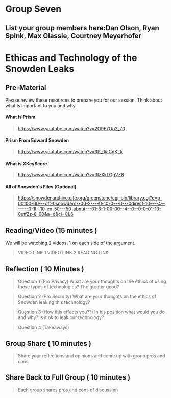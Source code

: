 # Group Seven

## List your group members here:Dan Olson, Ryan Spink, Max Glassie, Courtney Meyerhofer

# Ethicas and Technology of the Snowden Leaks
> 

## Pre-Material
Please review these resources to prepare you for our session. Think about what is important to you and why.

#### What is Prism
> https://www.youtube.com/watch?v=2O9F7Oq2_70

#### Prism From Edward Snowden
>https://www.youtube.com/watch?v=3P_0iaCgKLk

#### What is XKeyScore
> https://www.youtube.com/watch?v=3IzXkLOgVZ8

#### All of Snowden's Files (Optional)
> https://snowdenarchive.cjfe.org/greenstone/cgi-bin/library.cgi?e=p-00100-00---off-0snowden1--00-2----0-10-0---0---0direct-10----4-------0-1l--10-en-50---50-about---01-3-1-00-00--4--0--0-0-01-10-0utfZz-8-00&a=d&cl=CL6

## Reading/Video (15 minutes )
We will be watching 2 videos, 1 on each side of the argument. 
> VIDEO LINK 1
> VIDEO LINK 2
> READING LINK

## Reflection ( 10 Minutes )
> Question 1 (Pro Privacy)
> What are your thoughts on the ethics of using these types of technologies? 
> The greater good?

> Question 2 (Pro Security)
> What are your thoughts on the ethics of Snowden leaking this technology?


> Question 3 (How this effects you??)
> In his position what would you do and why? Is it ok to leak our technology?

> Question 4 (Takeaways)

## Group Share ( 10 minutes )
> Share your reflections and opinions and come up with group pros and cons

## Share Back to Full Group ( 10 minutes )
> Each group shares pros and cons of discussion
